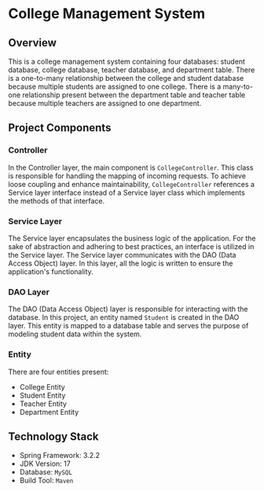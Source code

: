 # College Management System

## Overview

This is a college management system containing four databases: student database, college database, teacher database, and department table. There is a one-to-many relationship between the college and student database because multiple students are assigned to one college. There is a many-to-one relationship present between the department table and teacher table because multiple teachers are assigned to one department.

## Project Components

### Controller

In the Controller layer, the main component is `CollegeController`. This class is responsible for handling the mapping of incoming requests. To achieve loose coupling and enhance maintainability, `CollegeController` references a Service layer interface instead of a Service layer class which implements the methods of that interface.

### Service Layer

The Service layer encapsulates the business logic of the application. For the sake of abstraction and adhering to best practices, an interface is utilized in the Service layer. The Service layer communicates with the DAO (Data Access Object) layer. In this layer, all the logic is written to ensure the application's functionality.

### DAO Layer

The DAO (Data Access Object) layer is responsible for interacting with the database. In this project, an entity named `Student` is created in the DAO layer. This entity is mapped to a database table and serves the purpose of modeling student data within the system.

### Entity



There are four entities present:
- College Entity
- Student Entity
- Teacher Entity
- Department Entity



## Technology Stack

- Spring Framework: 3.2.2
- JDK Version: 17
- Database: `MySQL`
- Build Tool: `Maven`
